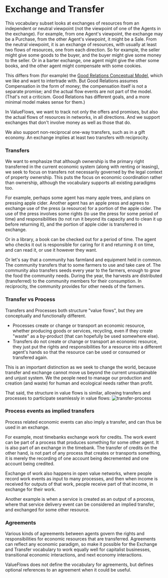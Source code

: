 # Exchange and Transfer

This vocabulary subset looks at exchanges of resources from an independent or neutral viewpoint (not the viewpoint of one of the Agents in the exchange). For example, from one Agent's viewpoint, the exchange may be a Purchase, from the other Agent's viewpoint, it might be a Sale. From the neutral viewpoint, it is an exchange of resources, with usually at least two flows of resources, one from each direction. So for example, the seller might give some goods to the buyer, and the buyer might give some money to the seller. Or in a barter exchange, one agent might give the other some books, and the other agent might compensate with some cookies.

This differs from (for example) the [Good Relations Conceptual Model](http://wiki.goodrelations-vocabulary.org/Documentation/Conceptual_model), which we like and want to intertrade with. But Good Relations assumes Compensation in the form of money; the compensation itself is not a separate promise; and the actual flow events are not part of the model. (That's not a criticism. Good Relations has different goals, and a more minimal model makes sense for them.)

In ValueFlows, we want to track not only the offers and promises, but also the actual flows of resources in networks, in all directions. And we support exchanges that don't involve money as well as those that do.

We also support non-reciprocal one-way transfers, such as in a gift economy.  An exchange implies at least two transfers with reciprocity.

### Transfers

We want to emphasize that although ownership is the primary right transferred in the current economic system (along with renting or leasing), we seek to focus on transfers not necessarily governed by the legal context of property ownership.  This puts the focus on economic coordination rather than ownership, although the vocabulary supports all existing paradigms too. 

For example, perhaps some agent has many apple trees, and plans on pressing apple cider. Another agent has an apple press and agrees to exchange use of the press (a resource) for a portion of the apple cider.  The use of the press involves some rights (to use the press for some period of time) and responsibilities (to not run it beyond its capacity and to clean it up before returning it), and the portion of apple cider is transferred in exchange.

Or in a library, a book can be checked out for a period of time.  The agent who checks it out is responsible for caring for it and returning it on time, and can read it, or use it however they want.

Or let's say that a community has farmland and equipment held in common.  The community transfers that to some farmers to use and take care of.  The community also transfers seeds every year to the farmers, enough to grow the food the community needs.  During the year, the harvests are distributed (transferred) to the community members for their consumption.  In reciprocity, the community provides for other needs of the farmers.

### Transfer vs Process

Transfers and Processes both structure "value flows", but they are conceptually and functionally different.
* Processes create or change or transport an economic resource, whether producing goods or services, recycling, even if they create "waste" as a by-product (that can hopefully be used somewhere else).
* Transfers do not create or change or transport an economic resource, they just put the rights and responsibilities for a resource into a different agent's hands so that the resource can be used or consumed or transfered again.

This is an important distinction as we seek to change the world, because transfer and exchange cannot move us beyond the current unsustainable and unjust system.  We the people need to manage our production and creation (and waste) for human and ecological needs rather than profit.

That said, the structure in value flows is similar, allowing transfers and processes to participate seamlessly in value flows:
![transfer-process](https://rawgit.com/valueflows/valueflows/master/release-doc-in-process/transfer.png)

### Process events as implied transfers

Process related economic events can also imply a transfer, and can thus be used in an exchange.

For example, most timebanks exchange work for credits.  The work event can be part of a process that produces something for some other agent.  It is also part of an exchange in the timebank.  The transfer of credits on the other hand, is not part of any process that creates or transports something, it is merely the recording of one account being decremented and one account being credited.

Exchange of work also happens in open value networks, where people record work events as input to many processes, and then when income is received for outputs of that work, people receive part of that income, in exchange for their work.

Another example is when a service is created as an output of a process, where that service delivery event can be considered an implied transfer, and exchanged for some other resource.

### Agreements

Various kinds of agreements between agents govern the rights and responsibilities for economic resources that are transferred. Agreements can reflect any economic paradigm, so make it possible for the Exchange and Transfer vocabulary to work equally well for capitalist businesses, transitional economic interactions, and next economy interactions.

ValueFlows does not define the vocabulary for agreements, but defines optional references to an agreement when it could be useful.


